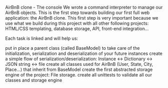 
AirBnB clone - The console
We wrote a command interpreter to manage our AirBnB objects. This is the first step towards building our first full web application: the AirBnB clone. This first step is very important because we use what we build during this project with all other following projects: HTML/CSS templating, database storage, API, front-end integration…

Each task is linked and will help us:

put in place a parent class (called BaseModel) to take care of the initialization, serialization and deserialization of your future instances
create a simple flow of serialization/deserialization: Instance <-> Dictionary <-> JSON string <-> file
create all classes used for AirBnB (User, State, City, Place…) that inherit from BaseModel
create the first abstracted storage engine of the project: File storage.
create all unittests to validate all our classes and storage engine
